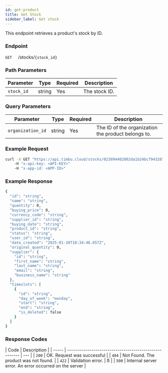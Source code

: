 ```yaml
---
id: get-product
title: Get Stock
sidebar_label: Get stock
---
```


This endpoint retrieves a product's stock by ID.

### Endpoint

`GET` &nbsp; &nbsp; /stocks/`{stock_id}`

### Path Parameters

| Parameter  | Type   | Required | Description   |
| ---------- | ------ | -------- | ------------- |
| `stock_id` | string | Yes      | The stock ID. |

### Query Parameters

| Parameter         | Type   | Required | Description                                        |
| ----------------- | ------ | -------- | -------------------------------------------------- |
| `organization_id` | string | Yes      | The ID of the organization the product belongs to. |

### Example Request

```bash
curl -X GET "https://api.timbu.cloud/stocks/023094402002da1b24bc79432071cf412ec13?organization_id=0529002da1b24bc79432071cf412ec13"
    -H "x-api-key: <API-KEY>"
    -H "x-app-id: <APP-ID>"
```

### Example Response

```sh
{
  "id": "string",
  "name": "string",
  "quantity": 0,
  "buying_price": 0,
  "currency_code": "string",
  "supplier_id": "string",
  "buying_date": "string",
  "product_id": "string",
  "status": "string",
  "user_id": "string",
  "date_created": "2025-01-30T10:34:46.657Z",
  "original_quantity": 0,
  "supplier": {
    "id": "string",
    "first_name": "string",
    "last_name": "string",
    "email": "string",
    "business_name": "string"
  },
  "timeslots": [
    {
      "id": "string",
      "day_of_week": "monday",
      "start": "string",
      "end": "string",
      "is_deleted": false
    }
  ]
}
```

### Response Codes

| Code  | Description                                            |
| ----- | ------------------------------------------------------ | --- |
| `200` | OK. Request was successful                             |
| `404` | Not Found. The product was not found.                  |
| `422` | Validation error.                                      | ß   |
| `500` | Internal server error. An error occurred on the server |
